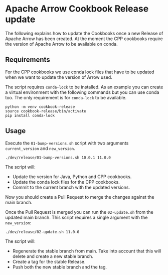 <!---
  Licensed to the Apache Software Foundation (ASF) under one
  or more contributor license agreements.  See the NOTICE file
  distributed with this work for additional information
  regarding copyright ownership.  The ASF licenses this file
  to you under the Apache License, Version 2.0 (the
  "License"); you may not use this file except in compliance
  with the License.  You may obtain a copy of the License at

    http://www.apache.org/licenses/LICENSE-2.0

  Unless required by applicable law or agreed to in writing,
  software distributed under the License is distributed on an
  "AS IS" BASIS, WITHOUT WARRANTIES OR CONDITIONS OF ANY
  KIND, either express or implied.  See the License for the
  specific language governing permissions and limitations
  under the License.
-->

# Apache Arrow Cookbook Release update

The following explains how to update the Cookbooks once a new Release
of Apache Arrow has been created. At the moment the CPP cookbooks require
the version of Apache Arrow to be available on conda.

## Requirements

For the CPP cookbooks we use conda lock files that have to be updated
when we want to update the version of Arrow used.

The script requires `conda-lock` to be installed.
As an example you can create a virtual environment with the following
commands but you can use conda too. The only requirement
is for `conda-lock` to be available.

```
python -m venv cookbook-release
source cookbook-release/bin/activate
pip install conda-lock
```

## Usage

Execute the `01-bump-versions.sh` script with two arguments `current_version`
and `new_version`.

```
./dev/release/01-bump-versions.sh 10.0.1 11.0.0
```

The script will:

- Update the version for Java, Python and CPP cookbooks.
- Update the conda lock files for the CPP cookbooks.
- Commit to the current branch with the updated versions.

Now you should create a Pull Request to merge the changes against the main branch.

Once the Pull Request is merged you can run the `02-update.sh` from the updated
main branch. This script requires a single argument with the `new_version`:

```
./dev/release/02-update.sh 11.0.0
```

The script will:

- Regenerate the stable branch from main. Take into account that this will
delete and create a new stable branch.
- Create a tag for the stable Release.
- Push both the new stable branch and the tag.

